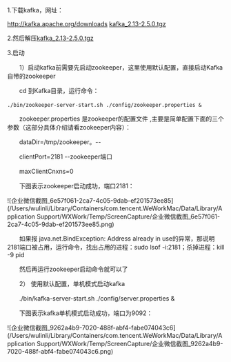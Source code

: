 1.下载kafka，网址：

http://kafka.apache.org/downloads    [kafka_2.13-2.5.0.tgz](https://www.apache.org/dyn/closer.cgi?path=/kafka/2.5.0/kafka_2.13-2.5.0.tgz)

2.然后解压[kafka_2.13-2.5.0.tgz](https://www.apache.org/dyn/closer.cgi?path=/kafka/2.5.0/kafka_2.13-2.5.0.tgz)

3.启动

　　1）启动kafka前需要先启动zookeeper，这里使用默认配置，直接启动Kafka自带的zookeeper

　　cd 到Kafka目录，运行命令：

​	`./bin/zookeeper-server-start.sh ./config/zookeeper.properties &`

　　zookeeper.properties 是zookeeper的配置文件 ,主要是简单配置下面的三个参数（这部分具体介绍请看zookeeper内容）：

　　dataDir=/tmp/zookeeper。--

　　clientPort=2181  --zookeeper端口

　　maxClientCnxns=0

　　下图表示zookeeper启动成功，端口2181：

![企业微信截图_6e57f061-2ca7-4c05-9dab-ef201573ee85](/Users/wulinli/Library/Containers/com.tencent.WeWorkMac/Data/Library/Application Support/WXWork/Temp/ScreenCapture/企业微信截图_6e57f061-2ca7-4c05-9dab-ef201573ee85.png)

　　如果报 java.net.BindException: Address already in use的异常，那说明2181端口被占用，运行命令，找出占用的进程：sudo lsof -i:2181；杀掉进程：kill -9 pid

　　然后再运行zookeeper启动命令就可以了

　　2） 使用默认配置，单机模式启动kafka

　　./bin/kafka-server-start.sh ./config/server.properties &

　　下图表示kafka单机模式启动成功，端口为9092：

![企业微信截图_9262a4b9-7020-488f-abf4-fabe074043c6](/Users/wulinli/Library/Containers/com.tencent.WeWorkMac/Data/Library/Application Support/WXWork/Temp/ScreenCapture/企业微信截图_9262a4b9-7020-488f-abf4-fabe074043c6.png)